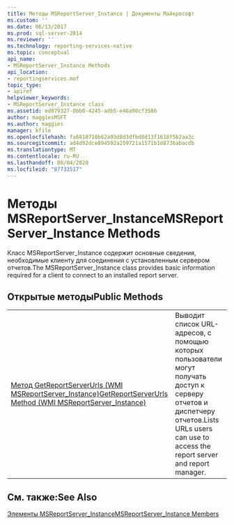 ```yaml
---
title: Методы MSReportServer_Instance | Документы Майкрософт
ms.custom: ''
ms.date: 06/13/2017
ms.prod: sql-server-2014
ms.reviewer: ''
ms.technology: reporting-services-native
ms.topic: conceptual
api_name:
- MSReportServer_Instance Methods
api_location:
- reportingservices.mof
topic_type:
- apiref
helpviewer_keywords:
- MSReportServer_Instance class
ms.assetid: ed079327-0bb0-4245-adb5-e46a90cf3586
author: maggiesMSFT
ms.author: maggies
manager: kfile
ms.openlocfilehash: fa6810718b62a93d8d3dfbd8d13f1618f5b2aa3c
ms.sourcegitcommit: ad4d92dce894592a259721a1571b1d8736abacdb
ms.translationtype: MT
ms.contentlocale: ru-RU
ms.lasthandoff: 08/04/2020
ms.locfileid: "87733517"
---
```

# <a name="msreportserver_instance-methods"></a><span data-ttu-id="fec76-102">Методы MSReportServer_Instance</span><span class="sxs-lookup"><span data-stu-id="fec76-102">MSReportServer_Instance Methods</span></span>
  <span data-ttu-id="fec76-103">Класс MSReportServer_Instance содержит основные сведения, необходимые клиенту для соединения с установленным сервером отчетов.</span><span class="sxs-lookup"><span data-stu-id="fec76-103">The MSReportServer_Instance class provides basic information required for a client to connect to an installed report server.</span></span>  
  
## <a name="public-methods"></a><span data-ttu-id="fec76-104">Открытые методы</span><span class="sxs-lookup"><span data-stu-id="fec76-104">Public Methods</span></span>  
  
|||  
|-|-|  
|[<span data-ttu-id="fec76-105">Метод GetReportServerUrls (WMI MSReportServer_Instance)</span><span class="sxs-lookup"><span data-stu-id="fec76-105">GetReportServerUrls Method &#40;WMI MSReportServer_Instance&#41;</span></span>](msreportserver-instance-methods-getreportserverurls.md)|<span data-ttu-id="fec76-106">Выводит список URL-адресов, с помощью которых пользователи могут получать доступ к серверу отчетов и диспетчеру отчетов.</span><span class="sxs-lookup"><span data-stu-id="fec76-106">Lists URLs users can use to access the report server and report manager.</span></span>|  
  
## <a name="see-also"></a><span data-ttu-id="fec76-107">См. также:</span><span class="sxs-lookup"><span data-stu-id="fec76-107">See Also</span></span>  
 [<span data-ttu-id="fec76-108">Элементы MSReportServer_Instance</span><span class="sxs-lookup"><span data-stu-id="fec76-108">MSReportServer_Instance Members</span></span>](msreportserver-instance-members.md)  
  
  
